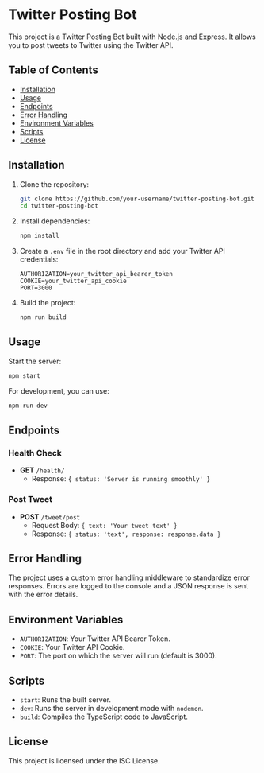 # Twitter Posting Bot

This project is a Twitter Posting Bot built with Node.js and Express. It allows
you to post tweets to Twitter using the Twitter API.

## Table of Contents

- [Installation](#installation)
- [Usage](#usage)
- [Endpoints](#endpoints)
- [Error Handling](#error-handling)
- [Environment Variables](#environment-variables)
- [Scripts](#scripts)
- [License](#license)

## Installation

1. Clone the repository:

   ```sh
   git clone https://github.com/your-username/twitter-posting-bot.git
   cd twitter-posting-bot
   ```

2. Install dependencies:

   ```sh
   npm install
   ```

3. Create a `.env` file in the root directory and add your Twitter API
   credentials:

   ```env
   AUTHORIZATION=your_twitter_api_bearer_token
   COOKIE=your_twitter_api_cookie
   PORT=3000
   ```

4. Build the project:
   ```sh
   npm run build
   ```

## Usage

Start the server:

```sh
npm start
```

For development, you can use:

```sh
npm run dev
```

## Endpoints

### Health Check

- **GET** `/health/`
  - Response: `{ status: 'Server is running smoothly' }`

### Post Tweet

- **POST** `/tweet/post`
  - Request Body: `{ text: 'Your tweet text' }`
  - Response: `{ status: 'text', response: response.data }`

## Error Handling

The project uses a custom error handling middleware to standardize error
responses. Errors are logged to the console and a JSON response is sent with the
error details.

## Environment Variables

- `AUTHORIZATION`: Your Twitter API Bearer Token.
- `COOKIE`: Your Twitter API Cookie.
- `PORT`: The port on which the server will run (default is 3000).

## Scripts

- `start`: Runs the built server.
- `dev`: Runs the server in development mode with `nodemon`.
- `build`: Compiles the TypeScript code to JavaScript.

## License

This project is licensed under the ISC License.
